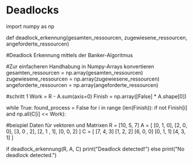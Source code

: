 # Deadlocks
import numpy as np

def deadlock_erkennung(gesamten_ressourcen, zugewiesene_ressourcen, angeforderte_ressourcen)

#Deadlock Erkennung mittels der Banker-Algoritmus

#Zur einfacheren Handhabung in Numpy-Arrays konvertieren
gesamten_ressourcen = np.array(gesamten_ressourcen)
zugewiesene_ressourcen = np.array(zugewiesene_ressourcen)
angeforderte_ressourcen = np.array(angeforderte_ressourcen)


#schritt 1
Work = R - A.sum(axis=0)
Finish = np.array([False] * A.shape[0])

while True:
    found_process = False
    for i in range (len(Finish)):
        if not Finish[i] and np.all(C[i] <= Work):



#beispiel Daten für vektoren und Matrixen 
R = [10, 5, 7]
A = [
    [0, 1, 0],
    [2, 0, 0],
    [3, 0 , 2],
    [2, 1 , 1],
    [0, 0, 2]
    ]
C = [
    [7, 4, 3]
    [1, 2, 2]
    [6, 0, 0]
    [0, 1, 1]
    [4, 3, 1]
  ]


if deadlock_erkennung(R, A, C)
    print("Deadlock detected!")
else 
    print("No deadlock detected.")



